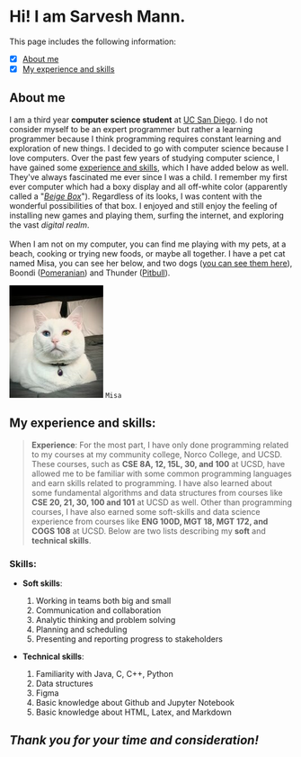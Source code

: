 # Hi! I am Sarvesh Mann.
This page includes the following information:
- [x] [About me](#about-me)
- [x] [My experience and skills](#my-experience-and-skills)

## About me 
I am a third year **computer science student** at [UC San Diego](https://en.wikipedia.org/wiki/University_of_California,_San_Diego). I do not consider myself to be an expert programmer but rather a learning programmer because I think programming requires constant learning and exploration of new things. I decided to go with computer science because I love computers. Over the past few years of studying computer science, I have gained some [experience and skills](#skills), which I have added below as well. They've always fascinated me ever since I was a child. I remember my first ever computer which had a boxy display and all off-white color (apparently called a "[*Beige Box*](https://en.wikipedia.org/wiki/Beige_box)"). Regardless of its looks, I was content with the wonderful possibilities of that box. I enjoyed and still enjoy the feeling of installing new games and playing them, surfing the internet, and exploring the vast *digital realm*. 
<br>
<br>
When I am not on my computer, you can find me playing with my pets, at a beach, cooking or trying new foods, or maybe all together. I have a pet cat named Misa, you can see her below, and two dogs ([you can see them here](./mydogs.jpeg)), Boondi ([Pomeranian](https://en.wikipedia.org/wiki/Pomeranian_dog)) and Thunder ([Pitbull](https://en.wikipedia.org/wiki/Pit_bull)).

![photo of misa](mycat.jpg)
`Misa`

## My experience and skills: 
> **Experience**: For the most part, I have only done programming related to my courses at my community college, Norco College, and UCSD. These courses, such as **CSE 8A, 12, 15L, 30, and 100** at UCSD, have allowed me to be familiar with some common programming languages and earn skills related to programming. I have also learned about some fundamental algorithms and data structures from courses like **CSE 20, 21, 30, 100 and 101** at UCSD as well. Other than programming courses, I have also earned some soft-skills and data science experience from courses like **ENG 100D, MGT 18, MGT 172, and COGS 108** at UCSD. Below are two lists describing my **soft** and **technical skills**.

### Skills:
* **Soft skills**:
    1. Working in teams both big and small
    2. Communication and collaboration
    3. Analytic thinking and problem solving
    4. Planning and scheduling
    5. Presenting and reporting progress to stakeholders

* **Technical skills**:
    1. Familiarity with Java, C, C++, Python
    2. Data structures
    3. Figma
    4. Basic knowledge about Github and Jupyter Notebook
    5. Basic knowledge about HTML, Latex, and Markdown

## *Thank you for your time and consideration!*
